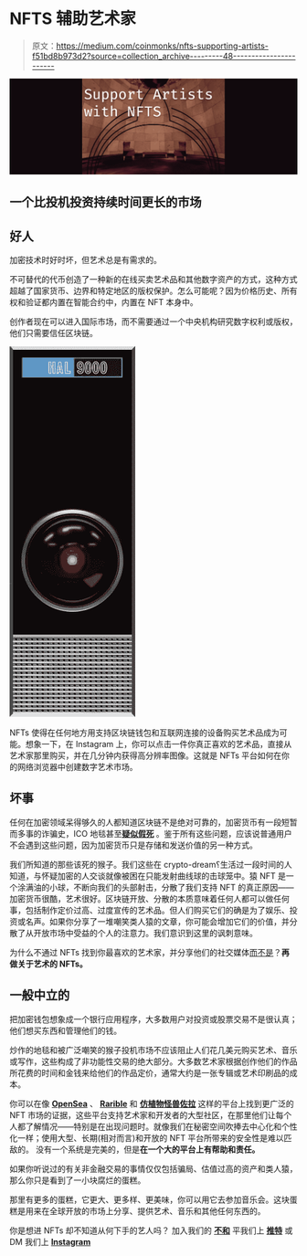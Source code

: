 # NFTS 辅助艺术家

> 原文：<https://medium.com/coinmonks/nfts-supporting-artists-f51bd8b973d2?source=collection_archive---------48----------------------->

![](img/c96f00eda217047a97eae31bac083847.png)

## 一个比投机投资持续时间更长的市场

## 好人

加密技术时好时坏，但艺术总是有需求的。

不可替代的代币创造了一种新的在线买卖艺术品和其他数字资产的方式，这种方式超越了国家货币、边界和特定地区的版权保护。怎么可能呢？因为价格历史、所有权和验证都内置在智能合约中，内置在 NFT 本身中。

创作者现在可以进入国际市场，而不需要通过一个中央机构研究数字权利或版权，他们只需要信任区块链。

![](img/811c57b1891553a1330d4cdfd8002dda.png)

NFTs 使得在任何地方用支持区块链钱包和互联网连接的设备购买艺术品成为可能。想象一下，在 Instagram 上，你可以点击一件你真正喜欢的艺术品，直接从艺术家那里购买，并在几分钟内获得高分辨率图像。这就是 NFTs 平台如何在你的网络浏览器中创建数字艺术市场。

## 坏事

任何在加密领域呆得够久的人都知道区块链不是绝对可靠的，加密货币有一段短暂而多事的诈骗史，ICO 地毯甚至[**疑似假死**](https://www.vanityfair.com/news/2019/11/the-strange-tale-of-quadriga-gerald-cotten) 。鉴于所有这些问题，应该说普通用户不会遇到这些问题，因为加密货币只是存储和发送价值的另一种方式。

我们所知道的那些该死的猴子。我们这些在 crypto-dream؟生活过一段时间的人知道，与怀疑加密的人交谈就像被困在只能发射曲线球的击球笼中。猿 NFT 是一个涂满油的小球，不断向我们的头部射击，分散了我们支持 NFT 的真正原因——加密货币很酷，艺术很好。区块链开放、分散的本质意味着任何人都可以做任何事，包括制作定价过高、过度宣传的艺术品。但人们购买它们的确是为了娱乐、投资或名声。如果你分享了一堆嘲笑类人猿的文章，你可能会增加它们的价值，并分散了从开放市场中受益的个人的注意力。我们意识到这里的讽刺意味。

为什么不通过 NFTs 找到你最喜欢的艺术家，并分享他们的社交媒体[而不是](https://knownorigin.io/alexis-olin)？**再做关于艺术的 NFTs。**

## 一般中立的

把加密钱包想象成一个银行应用程序，大多数用户对投资或股票交易不是很认真；他们想买东西和管理他们的钱。

炒作的地毯和被广泛嘲笑的猴子投机市场不应该阻止人们花几美元购买艺术、音乐或写作，这些构成了非功能性交易的绝大部分。大多数艺术家根据创作他们的作品所花费的时间和金钱来给他们的作品定价，通常大约是一张专辑或艺术印刷品的成本。

你可以在像 [**OpenSea**](https://opensea.io/) 、 [**Rarible**](https://rarible.com/) 和 [**仿植物怪兽佐拉**](https://zora.co/) 这样的平台上找到更广泛的 NFT 市场的证据，这些平台支持艺术家和开发者的大型社区，在那里他们让每个人都了解情况——特别是在出现问题时。就像我们在秘密空间吹捧去中心化和个性化一样；使用大型、长期(相对而言)和开放的 NFT 平台所带来的安全性是难以匹敌的。
没有一个系统是完美的，但是**在一个大的平台上有帮助和责任。**

如果你听说过的有关非金融交易的事情仅仅包括骗局、估值过高的资产和类人猿，那么你只是看到了一小块腐烂的蛋糕。

那里有更多的蛋糕，它更大、更多样、更美味，你可以用它去参加音乐会。这块蛋糕是用来在全球开放的市场上分享、提供艺术、音乐和其他任何东西的。

你是想进 NFTs 却不知道从何下手的艺人吗？
加入我们的 [**不和**](https://discord.gg/e9pvb8A85f)
平我们上 [**推特**](https://twitter.com/lunifty) 或
DM 我们上 [**Instagram**](https://www.instagram.com/luniftyart/?hl=en)